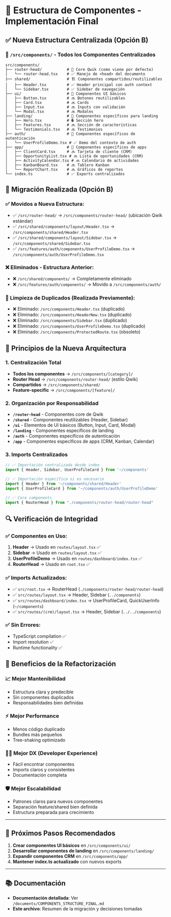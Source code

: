 # 🎯 Estructura de Componentes - Implementación Final

## ✅ **Nueva Estructura Centralizada (Opción B)**

### 📁 `/src/components/` - Todos los Componentes Centralizados
```
src/components/
├── router-head/           # 🚀 Core Qwik (como viene por defecto)
│   └── router-head.tsx    # ✅ Manejo de <head> del documento
├── shared/                # 🏗️ Componentes compartidos/reutilizables
│   ├── Header.tsx         # ✅ Header principal con auth context
│   └── Sidebar.tsx        # ✅ Sidebar de navegación
├── ui/                    # 🎨 Componentes UI básicos
│   ├── Button.tsx         # 🔜 Botones reutilizables
│   ├── Card.tsx           # 🔜 Cards
│   ├── Input.tsx          # 🔜 Inputs con validación
│   └── Modal.tsx          # 🔜 Modales
├── landing/               # 🌟 Componentes específicos para landing
│   ├── Hero.tsx           # � Sección hero
│   ├── Features.tsx       # 🔜 Sección de características
│   └── Testimonials.tsx   # 🔜 Testimonios
├── auth/                  # 🔐 Componentes específicos de autenticación
│   └── UserProfileDemo.tsx # ✅ Demo del contexto de auth
├── app/                   # 📱 Componentes específicos de apps
│   ├── ClientCard.tsx     # 🔜 Tarjeta de cliente (CRM)
│   ├── OpportunityList.tsx # 🔜 Lista de oportunidades (CRM)
│   ├── ActivityCalendar.tsx # 🔜 Calendario de actividades
│   ├── KanbanBoard.tsx    # 🔜 Tablero Kanban
│   └── ReportChart.tsx    # 🔜 Gráficos de reportes
└── index.ts               # ✅ Exports centralizados
```

## 🧹 **Migración Realizada (Opción B)**

### ✅ **Movidos a Nueva Estructura:**
- ✅ `/src/router-head/` → `/src/components/router-head/` (ubicación Qwik estándar)
- ✅ `/src/shared/components/layout/Header.tsx` → `/src/components/shared/Header.tsx`
- ✅ `/src/shared/components/layout/Sidebar.tsx` → `/src/components/shared/Sidebar.tsx`
- ✅ `/src/features/auth/components/UserProfileDemo.tsx` → `/src/components/auth/UserProfileDemo.tsx`

### ❌ **Eliminados - Estructura Anterior:**
- ❌ `/src/shared/components/` → Completamente eliminado
- ❌ `/src/features/auth/components/` → Movido a `/src/components/auth/`

### 🔄 **Limpieza de Duplicados (Realizada Previamente):**
- ❌ Eliminado: `/src/components/Header.tsx` (duplicado)
- ❌ Eliminado: `/src/components/HeaderNew.tsx` (duplicado)
- ❌ Eliminado: `/src/components/Sidebar.tsx` (duplicado)
- ❌ Eliminado: `/src/components/UserProfileDemo.tsx` (duplicado)
- ❌ Eliminado: `/src/components/ProtectedRoute.tsx` (obsoleto)

## 🎨 **Principios de la Nueva Arquitectura**

### **1. Centralización Total**
- **Todos los componentes** → `/src/components/[category]/`
- **Router Head** → `/src/components/router-head/` (estilo Qwik)
- **Compartidos** → `/src/components/shared/`
- **Feature-specific** → `/src/components/[feature]/`

### **2. Organización por Responsabilidad**
- **`/router-head`** - Componentes core de Qwik
- **`/shared`** - Componentes reutilizables (Header, Sidebar)
- **`/ui`** - Elementos de UI básicos (Button, Input, Card, Modal)
- **`/landing`** - Componentes específicos de landing
- **`/auth`** - Componentes específicos de autenticación
- **`/app`** - Componentes específicos de apps (CRM, Kanban, Calendar)

### **3. Imports Centralizados**
```typescript
// ✅ Importación centralizada desde index
import { Header, Sidebar, UserProfileCard } from '~/components'

// ✅ Importación específica si es necesario
import { Header } from '~/components/shared/Header'
import { UserProfileCard } from '~/components/auth/UserProfileDemo'

// ✅ Core components
import { RouterHead } from "./components/router-head/router-head"
```

## 🔍 **Verificación de Integridad**

### ✅ **Componentes en Uso:**
1. **Header** → Usado en `routes/layout.tsx` ✅
2. **Sidebar** → Usado en `routes/layout.tsx` ✅
3. **UserProfileDemo** → Usado en `routes/dashboard/index.tsx` ✅
4. **RouterHead** → Usado en `root.tsx` ✅

### ✅ **Imports Actualizados:**
- ✅ `src/root.tsx` → RouterHead (`./components/router-head/router-head`)
- ✅ `src/routes/layout.tsx` → Header, Sidebar (`../components`)
- ✅ `src/routes/dashboard/index.tsx` → UserProfileCard, QuickUserInfo (`~/components`)
- ✅ `src/routes/(crm)/layout.tsx` → Header, Sidebar (`../../components`)

### ✅ **Sin Errores:**
- TypeScript compilation ✅
- Import resolution ✅
- Runtime functionality ✅

## 🚀 **Beneficios de la Refactorización**

### **📈 Mejor Mantenibilidad**
- Estructura clara y predecible
- Sin componentes duplicados
- Responsabilidades bien definidas

### **⚡ Mejor Performance**
- Menos código duplicado
- Bundles más pequeños
- Tree-shaking optimizado

### **🧑‍💻 Mejor DX (Developer Experience)**
- Fácil encontrar componentes
- Imports claros y consistentes
- Documentación completa

### **🛡️ Mejor Escalabilidad**
- Patrones claros para nuevos componentes
- Separación feature/shared bien definida
- Estructura preparada para crecimiento

---

## 📝 **Próximos Pasos Recomendados**

1. **Crear componentes UI básicos** en `/src/components/ui/`
2. **Desarrollar componentes de landing** en `/src/components/landing/`
3. **Expandir componentes CRM** en `/src/components/app/`
4. **Mantener index.ts actualizado** con nuevos exports

---

## 📚 **Documentación**

- **Documentación detallada**: Ver `/documents/COMPONENTS_STRUCTURE_FINAL.md`
- **Este archivo**: Resumen de la migración y decisiones tomadas
